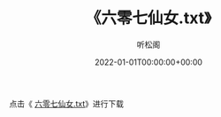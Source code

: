 ﻿---
title:  《六零七仙女.txt》
date:   2022-01-01T00:00:00+00:00
author: 听松阁
layout: post
permalink: /六零七仙女/
categories: 小说
tags: [小说]
---

点击《 [六零七仙女.txt](http://img.660000.xyz/bookstukust/book/bntxt/10/六零七仙女.txt)》进行下载